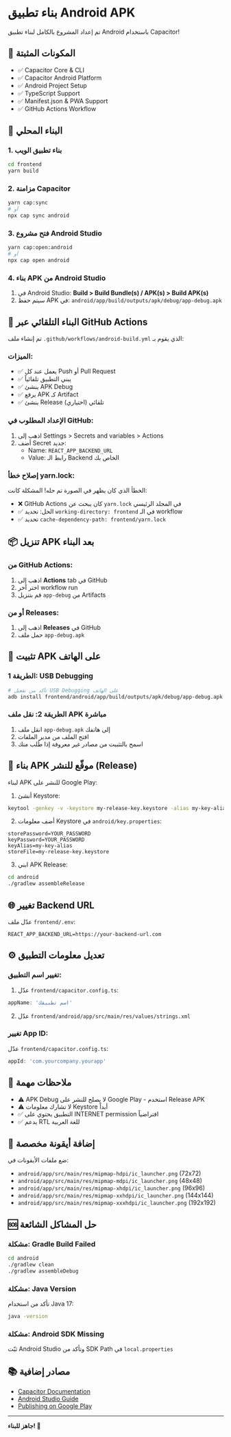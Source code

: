 # بناء تطبيق Android APK

تم إعداد المشروع بالكامل لبناء تطبيق Android باستخدام Capacitor!

## 📱 المكونات المثبتة
- ✅ Capacitor Core & CLI
- ✅ Capacitor Android Platform
- ✅ Android Project Setup
- ✅ TypeScript Support
- ✅ Manifest.json & PWA Support
- ✅ GitHub Actions Workflow

## 🔧 البناء المحلي

### 1. بناء تطبيق الويب
```bash
cd frontend
yarn build
```

### 2. مزامنة Capacitor
```bash
yarn cap:sync
# أو
npx cap sync android
```

### 3. فتح مشروع Android Studio
```bash
yarn cap:open:android
# أو
npx cap open android
```

### 4. بناء APK من Android Studio
1. في Android Studio: **Build > Build Bundle(s) / APK(s) > Build APK(s)**
2. سيتم حفظ APK في: `android/app/build/outputs/apk/debug/app-debug.apk`

## 🚀 البناء التلقائي عبر GitHub Actions

تم إنشاء ملف `.github/workflows/android-build.yml` الذي يقوم بـ:

### الميزات:
- ✅ يعمل عند كل Push أو Pull Request
- ✅ يبني التطبيق تلقائياً
- ✅ ينشئ APK Debug
- ✅ يرفع APK كـ Artifact
- ✅ ينشئ Release تلقائي (اختياري)

### الإعداد المطلوب في GitHub:
1. اذهب إلى Settings > Secrets and variables > Actions
2. أضف Secret جديد:
   - Name: `REACT_APP_BACKEND_URL`
   - Value: رابط الـ Backend الخاص بك

### إصلاح خطأ yarn.lock:
الخطأ الذي كان يظهر في الصورة تم حله! المشكلة كانت:
- ❌ GitHub Actions كان يبحث عن `yarn.lock` في المجلد الرئيسي
- ✅ الحل: تحديد `working-directory: frontend` في الـ workflow
- ✅ تحديد `cache-dependency-path: frontend/yarn.lock`

## 📦 تنزيل APK بعد البناء

### من GitHub Actions:
1. اذهب إلى **Actions** tab في GitHub
2. اختر آخر workflow run
3. قم بتنزيل `app-debug` من Artifacts

### أو من Releases:
1. اذهب إلى **Releases** في GitHub
2. حمل ملف `app-debug.apk`

## 📲 تثبيت APK على الهاتف

### الطريقة 1: USB Debugging
```bash
# تأكد من تفعيل USB Debugging على الهاتف
adb install frontend/android/app/build/outputs/apk/debug/app-debug.apk
```

### الطريقة 2: نقل ملف APK مباشرة
1. انقل ملف `app-debug.apk` إلى هاتفك
2. افتح الملف من مدير الملفات
3. اسمح بالتثبيت من مصادر غير معروفة إذا طُلب منك

## 🔐 بناء APK موقّع للنشر (Release)

لبناء APK للنشر على Google Play:

1. أنشئ Keystore:
```bash
keytool -genkey -v -keystore my-release-key.keystore -alias my-key-alias -keyalg RSA -keysize 2048 -validity 10000
```

2. أضف معلومات Keystore في `android/key.properties`:
```properties
storePassword=YOUR_PASSWORD
keyPassword=YOUR_PASSWORD
keyAlias=my-key-alias
storeFile=my-release-key.keystore
```

3. ابني APK Release:
```bash
cd android
./gradlew assembleRelease
```

## 🌐 تغيير Backend URL

عدّل ملف `frontend/.env`:
```env
REACT_APP_BACKEND_URL=https://your-backend-url.com
```

## ⚙️ تعديل معلومات التطبيق

### تغيير اسم التطبيق:
1. عدّل `frontend/capacitor.config.ts`:
```typescript
appName: 'اسم تطبيقك'
```

2. عدّل `frontend/android/app/src/main/res/values/strings.xml`

### تغيير App ID:
عدّل `frontend/capacitor.config.ts`:
```typescript
appId: 'com.yourcompany.yourapp'
```

## 📝 ملاحظات مهمة

- ⚠️ APK Debug لا يصلح للنشر على Google Play - استخدم Release APK
- ⚠️ لا تشارك معلومات Keystore أبداً
- ✅ التطبيق يحتوي على INTERNET permission افتراضياً
- ✅ يدعم RTL للغة العربية

## 🎨 إضافة أيقونة مخصصة

ضع ملفات الأيقونات في:
- `android/app/src/main/res/mipmap-hdpi/ic_launcher.png` (72x72)
- `android/app/src/main/res/mipmap-mdpi/ic_launcher.png` (48x48)
- `android/app/src/main/res/mipmap-xhdpi/ic_launcher.png` (96x96)
- `android/app/src/main/res/mipmap-xxhdpi/ic_launcher.png` (144x144)
- `android/app/src/main/res/mipmap-xxxhdpi/ic_launcher.png` (192x192)

## 🆘 حل المشاكل الشائعة

### مشكلة: Gradle Build Failed
```bash
cd android
./gradlew clean
./gradlew assembleDebug
```

### مشكلة: Java Version
تأكد من استخدام Java 17:
```bash
java -version
```

### مشكلة: Android SDK Missing
ثبّت Android Studio وتأكد من SDK Path في `local.properties`

## 📚 مصادر إضافية

- [Capacitor Documentation](https://capacitorjs.com/docs)
- [Android Studio Guide](https://developer.android.com/studio)
- [Publishing on Google Play](https://developer.android.com/studio/publish)

---

**جاهز للبناء! 🚀**
